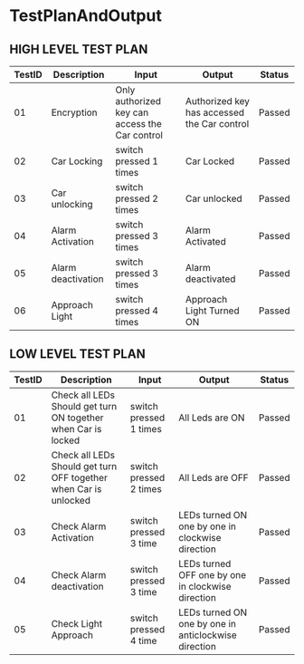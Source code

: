 # TestPlanAndOutput
## HIGH LEVEL TEST PLAN
|TestID|Description|Input|Output|Status|
|------|--------|--------|-------|-----|
|01|Encryption|Only authorized key can access the Car control | Authorized key has accessed the Car control | Passed |
|02|Car Locking|switch pressed 1 times|Car  Locked| Passed |
|03|Car unlocking|switch pressed 2 times|Car  unlocked| Passed |
|04|Alarm Activation|switch pressed 3 times|Alarm Activated| Passed |
|05|Alarm deactivation|switch pressed 3 times|Alarm deactivated| Passed |
|06|Approach Light|switch pressed 4 times|Approach Light Turned ON| Passed |

## LOW LEVEL TEST PLAN
|TestID|Description|Input|Output|Status|
|------|--------|--------|-------|--------|
|01|Check all LEDs Should get turn ON together when Car is locked|switch pressed 1 times |All Leds are ON| Passed |
|02|Check all LEDs Should get turn OFF together when Car is unlocked |switch pressed 2 times |All Leds are OFF| Passed |
|03|Check Alarm Activation|switch pressed 3 time |LEDs turned ON one by one in clockwise direction | Passed |
|04|Check Alarm deactivation|switch pressed 3 time |LEDs turned OFF one by one in clockwise direction | Passed |
|05|Check Light Approach |switch pressed 4 time |LEDs turned ON one by one in anticlockwise direction | Passed |




